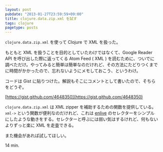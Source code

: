 ```yaml
---
layout: post
pubdate: "2013-01-27T23:59:59+09:00"
title: clojure.data.zip.xml を試す
tags: clojure
pagetype: posts
---
```

`clojure.data.zip.xml` を使って Clojure で XML を扱った。

もともと XML を扱うことを目的としていたわけではなくて、Google Reader API を呼び出した際に返ってくる Atom Feed ( XML ) を読むために、ついでに調べただけ。やってみると簡単は簡単なのだけれど、その方法にたどりつくまでに時間がかかったので、忘れないようにメモしておこう、というわけ。

コードは Gist に貼りつけた。解説もそこにコメントとして書いたので、そちらをどうぞ。

[https://gist.github.com/4648350](https://gist.github.com/4648350)

`clojure.data.zip.xml` は XML zipper を補助するための関数を提供している。`xml->` という関数が便利なのだけれど、これは [enlive](https://github.com/cgrand/enlive) のセレクターをシンプルにしたような動きをする。セレクターと呼ぶには弱い気はするけれど、何もないよりずっと楽に XML を走査できる。

また機会があれば試してほしい。

14 min.
